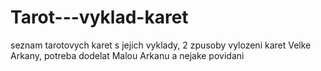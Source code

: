 # Tarot---vyklad-karet
seznam tarotovych karet s jejich vyklady, 2 zpusoby vylozeni karet Velke Arkany, potreba dodelat Malou Arkanu a nejake povidani
